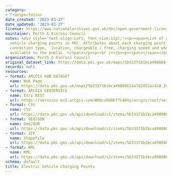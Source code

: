 ```yaml
---
category:
- Transportation
date_created: '2023-03-27'
date_updated: '2023-03-27'
license: https://www.nationalarchives.gov.uk/doc/open-government-licence/version/3/
maintainer: Perth & Kinross Council
notes: <div style='text-align:Left; font-size:12pt;'><p><span>List of all electric
  vehicle charging points in PKC. Attributes about each charging point includes the
  connection type,  location, chargeable / free, charging speed and whether it is
  available to the public. </span></p><p><br /></p><p><span></span></p></div>
organization: Perth & Kinross Council
original_dataset_link: https://data.pkc.gov.uk/maps/5b33371b1bca49808614a7d2452ac418_10
records: null
resources:
- format: ARCGIS HUB DATASET
  name: Web Page
  url: https://data.pkc.gov.uk/maps/5b33371b1bca49808614a7d2452ac418_10
- format: ARCGIS GEOSERVICE
  name: Esri REST
  url: https://services-eu1.arcgis.com/WD0cvOmDKf7CA0Xy/arcgis/rest/services/Electric_Vehicle_Charging_Points/FeatureServer/10
- format: CSV
  name: CSV
  url: https://data.pkc.gov.uk/api/download/v1/items/5b33371b1bca49808614a7d2452ac418/csv?layers=10
- format: GEOJSON
  name: GeoJSON
  url: https://data.pkc.gov.uk/api/download/v1/items/5b33371b1bca49808614a7d2452ac418/geojson?layers=10
- format: ZIP
  name: Shapefile
  url: https://data.pkc.gov.uk/api/download/v1/items/5b33371b1bca49808614a7d2452ac418/shapefile?layers=10
- format: KML
  name: KML
  url: https://data.pkc.gov.uk/api/download/v1/items/5b33371b1bca49808614a7d2452ac418/kml?layers=10
schema: default
title: Electric Vehicle Charging Points
---
```

